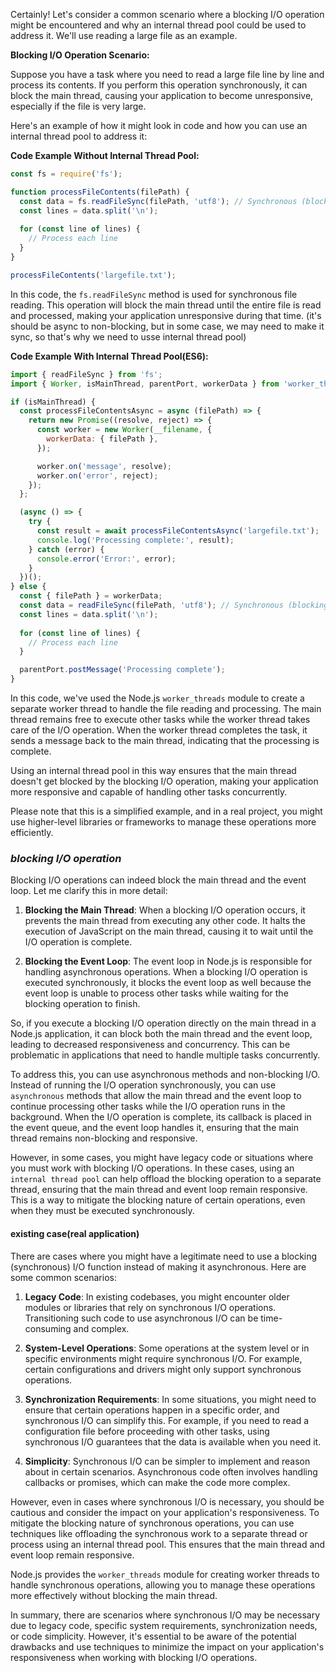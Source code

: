 Certainly! Let's consider a common scenario where a blocking I/O operation might be encountered and why an internal thread pool could be used to address it. We'll use reading a large file as an example.

**Blocking I/O Operation Scenario:**

Suppose you have a task where you need to read a large file line by line and process its contents. If you perform this operation synchronously, it can block the main thread, causing your application to become unresponsive, especially if the file is very large.

Here's an example of how it might look in code and how you can use an internal thread pool to address it:

**Code Example Without Internal Thread Pool:**

```javascript
const fs = require('fs');

function processFileContents(filePath) {
  const data = fs.readFileSync(filePath, 'utf8'); // Synchronous (blocking) file read
  const lines = data.split('\n');
  
  for (const line of lines) {
    // Process each line
  }
}

processFileContents('largefile.txt');
```

In this code, the `fs.readFileSync` method is used for synchronous file reading. This operation will block the main thread until the entire file is read and processed, making your application unresponsive during that time.
(it's should be async to non-blocking, but in some case, we may need to make it sync, so that's why we need to usse internal thread pool)

**Code Example With Internal Thread Pool(ES6):**

```javascript (ES6)
import { readFileSync } from 'fs';
import { Worker, isMainThread, parentPort, workerData } from 'worker_threads';

if (isMainThread) {
  const processFileContentsAsync = async (filePath) => {
    return new Promise((resolve, reject) => {
      const worker = new Worker(__filename, {
        workerData: { filePath },
      });

      worker.on('message', resolve);
      worker.on('error', reject);
    });
  };

  (async () => {
    try {
      const result = await processFileContentsAsync('largefile.txt');
      console.log('Processing complete:', result);
    } catch (error) {
      console.error('Error:', error);
    }
  })();
} else {
  const { filePath } = workerData;
  const data = readFileSync(filePath, 'utf8'); // Synchronous (blocking) file read
  const lines = data.split('\n');
  
  for (const line of lines) {
    // Process each line
  }

  parentPort.postMessage('Processing complete');
}
```

In this code, we've used the Node.js `worker_threads` module to create a separate worker thread to handle the file reading and processing. The main thread remains free to execute other tasks while the worker thread takes care of the I/O operation. When the worker thread completes the task, it sends a message back to the main thread, indicating that the processing is complete.

Using an internal thread pool in this way ensures that the main thread doesn't get blocked by the blocking I/O operation, making your application more responsive and capable of handling other tasks concurrently.

Please note that this is a simplified example, and in a real project, you might use higher-level libraries or frameworks to manage these operations more efficiently.

### *blocking I/O operation*
Blocking I/O operations can indeed block the main thread and the event loop. Let me clarify this in more detail:

1. **Blocking the Main Thread**: When a blocking I/O operation occurs, it prevents the main thread from executing any other code. It halts the execution of JavaScript on the main thread, causing it to wait until the I/O operation is complete.

2. **Blocking the Event Loop**: The event loop in Node.js is responsible for handling asynchronous operations. When a blocking I/O operation is executed synchronously, it blocks the event loop as well because the event loop is unable to process other tasks while waiting for the blocking operation to finish.

So, if you execute a blocking I/O operation directly on the main thread in a Node.js application, it can block both the main thread and the event loop, leading to decreased responsiveness and concurrency. This can be problematic in applications that need to handle multiple tasks concurrently.

To address this, you can use asynchronous methods and non-blocking I/O. Instead of running the I/O operation synchronously, you can use `asynchronous` methods that allow the main thread and the event loop to continue processing other tasks while the I/O operation runs in the background. When the I/O operation is complete, its callback is placed in the event queue, and the event loop handles it, ensuring that the main thread remains non-blocking and responsive.

However, in some cases, you might have legacy code or situations where you must work with blocking I/O operations. In these cases, using an `internal thread pool` can help offload the blocking operation to a separate thread, ensuring that the main thread and event loop remain responsive. This is a way to mitigate the blocking nature of certain operations, even when they must be executed synchronously.

#### existing case(real application)

There are cases where you might have a legitimate need to use a blocking (synchronous) I/O function instead of making it asynchronous. Here are some common scenarios:

1. **Legacy Code**: In existing codebases, you might encounter older modules or libraries that rely on synchronous I/O operations. Transitioning such code to use asynchronous I/O can be time-consuming and complex.

2. **System-Level Operations**: Some operations at the system level or in specific environments might require synchronous I/O. For example, certain configurations and drivers might only support synchronous operations.

3. **Synchronization Requirements**: In some situations, you might need to ensure that certain operations happen in a specific order, and synchronous I/O can simplify this. For example, if you need to read a configuration file before proceeding with other tasks, using synchronous I/O guarantees that the data is available when you need it.

4. **Simplicity**: Synchronous I/O can be simpler to implement and reason about in certain scenarios. Asynchronous code often involves handling callbacks or promises, which can make the code more complex.

However, even in cases where synchronous I/O is necessary, you should be cautious and consider the impact on your application's responsiveness. To mitigate the blocking nature of synchronous operations, you can use techniques like offloading the synchronous work to a separate thread or process using an internal thread pool. This ensures that the main thread and event loop remain responsive.

Node.js provides the `worker_threads` module for creating worker threads to handle synchronous operations, allowing you to manage these operations more effectively without blocking the main thread.

In summary, there are scenarios where synchronous I/O may be necessary due to legacy code, specific system requirements, synchronization needs, or code simplicity. However, it's essential to be aware of the potential drawbacks and use techniques to minimize the impact on your application's responsiveness when working with blocking I/O operations.